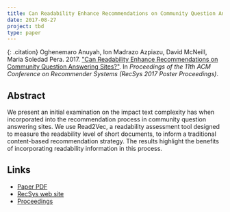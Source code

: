 ```yaml
---
title: Can Readability Enhance Recommendations on Community Question Answering Sites?
date: 2017-08-27
project: tbd
type: paper
---
```


{: .citation}
Oghenemaro Anuyah, Ion Madrazo Azpiazu, David McNeill, Maria Soledad Pera. 2017. ["Can Readability Enhance Recommendations on Community Question Answering Sites?"](#). In <cite>Proceedings of the 11th ACM Conference on Recommender Systems (RecSys 2017 Poster Proceedings)</cite>.

## Abstract

We present an initial examination on the impact text complexity has when incorporated into the recommendation process in community question answering sites. We use Read2Vec, a readability assessment tool designed to measure the readability level of short documents, to inform a traditional content-based recommendation strategy. The results highlight the benefits of incorporating readability information in this process.

## Links

* [Paper PDF](http://ceur-ws.org/Vol-1905/recsys2017_poster14.pdf)
* [RecSys web site](https://recsys.acm.org/recsys17/)
* [Proceedings](http://ceur-ws.org/Vol-1905/)